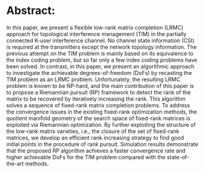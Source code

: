 # Abstract:
In this paper, we present a flexible low-rank matrix completion (LRMC) approach for topological interference management (TIM) in the partially connected K-user interference channel. No channel state information (CSI) is required at the transmitters except the network topology information. The previous attempt on the TIM problem is mainly based on its equivalence to the index coding problem, but so far only a few index coding problems have been solved. In contrast, in this paper, we present an algorithmic approach to investigate the achievable degrees-of-freedom (DoFs) by recasting the TIM problem as an LRMC problem. Unfortunately, the resulting LRMC problem is known to be NP-hard, and the main contribution of this paper is to propose a Riemannian pursuit (RP) framework to detect the rank of the matrix to be recovered by iteratively increasing the rank. This algorithm solves a sequence of fixed-rank matrix completion problems. To address the convergence issues in the existing fixed-rank optimization methods, the quotient manifold geometry of the search space of fixed-rank matrices is exploited via Riemannian optimization. By further exploiting the structure of the low-rank matrix varieties, i.e., the closure of the set of fixed-rank matrices, we develop an efficient rank increasing strategy to find good initial points in the procedure of rank pursuit. Simulation results demonstrate that the proposed RP algorithm achieves a faster convergence rate and higher achievable DoFs for the TIM problem compared with the state-of-the-art methods.
